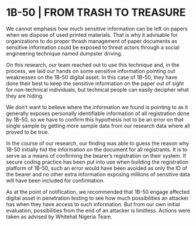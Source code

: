 # 1B-50 | FROM TRASH TO TREASURE

We cannot emphasis how much sensitive information can be left on papers when we dispose of used printed materials. That is why it advisable for organizations to do proper thrash management of paper documents as sensitive information could be exposed to threat actors through a social engineering technique named dumpster driving.

On this research, our team reached out to use this technique and, in the process, we laid our hands on some sensitive information pointing out weaknesses on the 1B-50 digital asset. In this case of 1B-50, they have done their best to keep the sensitive information on the paper out of sight for non-technical individuals, but technical people can easily decipher what they are hiding.

We don’t want to believe where the information we found is pointing to as it generally exposes personally identifiable information of all registration done by 1B-50, so we have to confirm this hypothesis not to be an error on that single sample by getting more sample data from our research data where all proved to be true.

In the course of our research, our finding was able to guess the reason why 1B-50 initially hid the information on the document for all registrants. It is to serve as a means of confirming the bearer’s registration on their system. If secure coding practice has been put into use when building the registration platform of 1B-50, such an error would have been avoided as only the ID of the bearer and no other extra information exposing millions of sensitive data will have been included for confirmation.

As at the point of notification, we recommended that 1B-50 engage affected digital asset in penetration testing to see how much possibilities an attacker has when they have access to such information. But from our own initial evaluation, possibilities from the end of an attacker is limitless. Actions were taken as advised by Whitehat Nigeria Team.
